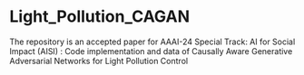 # Light_Pollution_CAGAN
The repository is an accepted paper for AAAI-24 Special Track: AI for Social Impact (AISI) : Code implementation and data of Causally Aware Generative Adversarial Networks for Light Pollution Control
